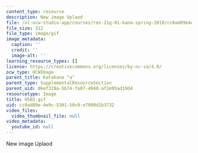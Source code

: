 ```yaml
---
content_type: resource
description: New image Uplaod
file: /ol-ocw-studio-app/courses/res-21g-01-kana-spring-2010/cc0ad89e4e9c530150c9e7990d1b3732_0502.gif
file_size: 312
file_type: image/gif
image_metadata:
  caption: ''
  credit: ''
  image-alt: ''
learning_resource_types: []
license: https://creativecommons.org/licenses/by-nc-sa/4.0/
ocw_type: OCWImage
parent_title: Katakana "a"
parent_type: SupplementalResourceSection
parent_uid: 86ef328a-5b74-fa07-4940-af2e95ad19d4
resourcetype: Image
title: 0502.gif
uid: cc0ad89e-4e9c-5301-50c9-e7990d1b3732
video_files:
  video_thumbnail_file: null
video_metadata:
  youtube_id: null
---
```

New image Uplaod